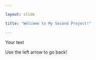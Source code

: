 ```yaml
---

layout: slide

title: "Welcome to My Second Project!"

---
```


Your text

Use the left arrow to go back!
